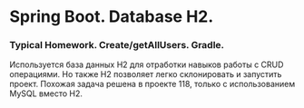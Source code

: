 # Spring Boot. Database H2.

### Typical Homework. Create/getAllUsers. Gradle.

Используется база данных H2 для отработки навыков работы с CRUD операциями. Но также H2 позволяет легко склонировать и запустить проект. 
Похожая задача решена в проекте 118, только с использованием MySQL вместо H2.